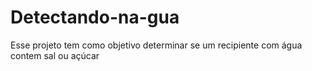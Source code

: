 # Detectando-na-gua
Esse projeto tem como objetivo determinar se um recipiente com água contem sal ou açúcar 
